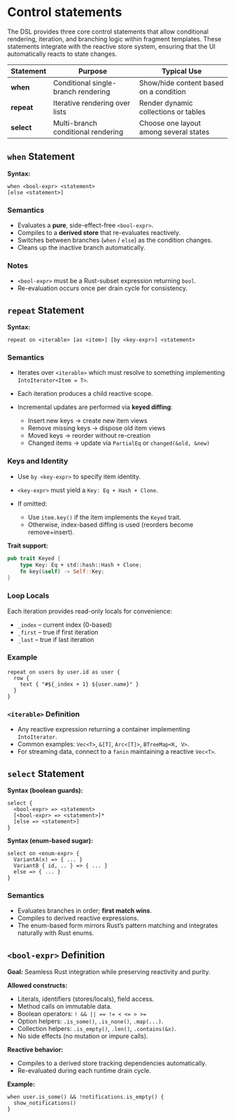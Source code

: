 # Control statements

The DSL provides three core control statements that allow conditional rendering,
iteration, and branching logic within fragment templates. These statements integrate
with the reactive store system, ensuring that the UI automatically reacts to state changes.

| Statement  | Purpose                             | Typical Use                            |
|------------|-------------------------------------|----------------------------------------|
| **when**   | Conditional single-branch rendering | Show/hide content based on a condition |
| **repeat** | Iterative rendering over lists      | Render dynamic collections or tables   |
| **select** | Multi-branch conditional rendering  | Choose one layout among several states |

## `when` Statement

**Syntax:**

```dsl
when <bool-expr> <statement>
[else <statement>]
```

### Semantics

* Evaluates a **pure**, side-effect-free `<bool-expr>`.
* Compiles to a **derived store** that re-evaluates reactively.
* Switches between branches (`when` / `else`) as the condition changes.
* Cleans up the inactive branch automatically.

### Notes

* `<bool-expr>` must be a Rust-subset expression returning `bool`.
* Re-evaluation occurs once per drain cycle for consistency.

## `repeat` Statement

**Syntax:**

```dsl
repeat on <iterable> [as <item>] [by <key-expr>] <statement>
```

### Semantics

* Iterates over `<iterable>` which must resolve to something implementing `IntoIterator<Item = T>`.
* Each iteration produces a child reactive scope.
* Incremental updates are performed via **keyed diffing**:

    * Insert new keys → create new item views
    * Remove missing keys → dispose old item views
    * Moved keys → reorder without re-creation
    * Changed items → update via `PartialEq` or `changed(&old, &new)`

### Keys and Identity

* Use `by <key-expr>` to specify item identity.
* `<key-expr>` must yield a `Key: Eq + Hash + Clone`.
* If omitted:

    * Use `item.key()` if the item implements the `Keyed` trait.
    * Otherwise, index-based diffing is used (reorders become remove+insert).

**Trait support:**

```rust
pub trait Keyed {
    type Key: Eq + std::hash::Hash + Clone;
    fn key(&self) -> Self::Key;
}
```

### Loop Locals

Each iteration provides read-only locals for convenience:

* `_index` – current index (0-based)
* `_first` – true if first iteration
* `_last` – true if last iteration

### Example

```dsl
repeat on users by user.id as user {
  row {
    text { "#${_index + 1} ${user.name}" }
  }
}
```

### `<iterable>` Definition

* Any reactive expression returning a container implementing `IntoIterator`.
* Common examples: `Vec<T>`, `&[T]`, `Arc<[T]>`, `BTreeMap<K, V>`.
* For streaming data, connect to a `fanin` maintaining a reactive `Vec<T>`.

## `select` Statement

**Syntax (boolean guards):**

```dsl
select {
  <bool-expr> => <statement>
  [<bool-expr> => <statement>]*
  [else => <statement>]
}
```

**Syntax (enum-based sugar):**

```dsl
select on <enum-expr> {
  VariantA(x) => { ... }
  VariantB { id, .. } => { ... }
  else => { ... }
}
```

### Semantics

* Evaluates branches in order; **first match wins**.
* Compiles to derived reactive expressions.
* The enum-based form mirrors Rust’s pattern matching and integrates naturally with Rust enums.

## `<bool-expr>` Definition

**Goal:** Seamless Rust integration while preserving reactivity and purity.

**Allowed constructs:**

* Literals, identifiers (stores/locals), field access.
* Method calls on immutable data.
* Boolean operators: `! && || == != < <= > >=`
* Option helpers: `.is_some()`, `.is_none()`, `.map(...)`.
* Collection helpers: `.is_empty()`, `.len()`, `.contains(&x)`.
* No side effects (no mutation or impure calls).

**Reactive behavior:**

* Compiles to a derived store tracking dependencies automatically.
* Re-evaluated during each runtime drain cycle.

**Example:**

```dsl
when user.is_some() && !notifications.is_empty() {
  show_notifications()
}
```